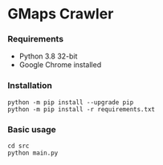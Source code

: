 # GMaps Crawler

### Requirements

* Python 3.8 32-bit
* Google Chrome installed

### Installation

```
python -m pip install --upgrade pip
python -m pip install -r requirements.txt
```

### Basic usage

```
cd src
python main.py
```
